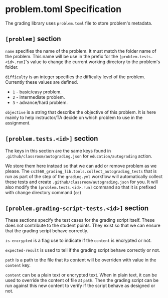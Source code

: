 # problem.toml Specification

The grading library uses `problem.toml` file to store problem's metadata.

## `[problem]` section

`name` specifies the name of the problem. It must match the folder name of the problem.
This name will be use in the prefix for the `[problem.tests.<id>.run]`'s value to change
the current working directory to the problem's folder.

`difficulty` is an integer specifies the difficulty level of the problem. Currently these
values are defined.

- `1` - basic/easy problem.
- `2` - intermediate problem.
- `3` - advance/hard problem.

`objective` is a string that describe the objective of this problem. It is here mainly to
help instructor/TA decide on which problem to use in the assignment.

## `[problem.tests.<id>]` section

The keys in this section are the same keys found in `.github/classroom/autograding.json`
for `education/autograding` action.

We store them here instead so that we can add or remove problem as we please. The `cs3560_grading_lib.tools.collect_autograding_tests` that is run as part of the step of the `grading.yml` workflow will automatically collect these tests and create
`.github/classroom/autograding.json` for you. It will also modify the `[problem.tests.<id>.run]` command so that it is prefixed with change directory command (`cd`)

## `[problem.grading-script-tests.<id>]` section

These sections specify the test cases for the grading script itself. These does not contribute
to the student points. They exist so that we can ensure that the grading script behave correctly.

`is-encrypted` is a flag use to indicate if the `content` is encrypted or not.

`expected-result` is used to tell if the grading script behave correctly or not.

`path` is a path to the file that its content will be overriden with value in the `content` key.

`content` can be a plain text or encrypted text. When in plain text, it can be used to override
the content of file at `path`. Then the grading script can be run against this new content to verify if the script behave as designed or not.
